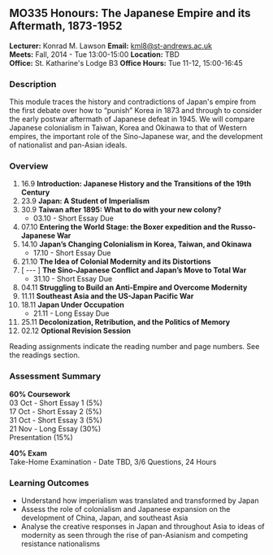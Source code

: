 ## MO335 Honours: The Japanese Empire and its Aftermath, 1873-1952

**Lecturer:** Konrad M. Lawson **Email:** kml8@st-andrews.ac.uk  
**Meets:** Fall, 2014 - Tue 13:00-15:00 **Location:** TBD  
**Office:** St. Katharine's Lodge B3  **Office Hours:** Tue 11-12, 15:00-16:45   

### Description	

This module traces the history and contradictions of Japan's empire from the first debate over how to “punish” Korea in 1873 and through to consider the early postwar aftermath of Japanese defeat in 1945. We will compare Japanese colonialism in Taiwan, Korea and Okinawa to that of Western empires, the important role of the Sino-Japanese war, and the development of nationalist and pan-Asian ideals.

### Overview

1. 16.9 **Introduction: Japanese History and the Transitions of the 19th Century**
2. 23.9 **Japan: A Student of Imperialism**
3. 30.9  **Taiwan after 1895: What to do with your new colony?**
    * 03.10 - Short Essay Due
4. 07.10 **Entering the World Stage: the Boxer expedition and the Russo-Japanese War**
5. 14.10 **Japan’s Changing Colonialism in Korea, Taiwan, and Okinawa**
    * 17.10 - Short Essay Due
6. 21.10 **The Idea of Colonial Modernity and its Distortions**
7. [ --- ] **The Sino-Japanese Conflict and Japan’s Move to Total War**
    * 31.10 - Short Essay Due
8. 04.11 **Struggling to Build an Anti-Empire and Overcome Modernity**
9. 11.11 **Southeast Asia and the US-Japan Pacific War**
10. 18.11 **Japan Under Occupation**
    * 21.11 - Long Essay Due
11. 25.11 **Decolonization, Retribution, and the Politics of Memory**
12. 02.12  **Optional Revision Session**

Reading assignments indicate the reading number and page numbers. See the readings section.

### Assessment Summary

**60% Coursework**  
03 Oct - Short Essay 1 (5%)   
17 Oct - Short Essay 2 (5%)  
31 Oct - Short Essay 3 (5%)  
21 Nov - Long Essay (30%)  
Presentation (15%)

**40% Exam**  
Take-Home Examination - Date TBD, 3/6 Questions, 24 Hours  

### Learning Outcomes

* Understand how imperialism was translated and transformed by Japan
* Assess the role of colonialism and Japanese expansion on the development of China, Japan, and southeast Asia
* Analyse the creative responses in Japan and throughout Asia to ideas of modernity as seen through the rise of pan-Asianism and competing resistance nationalisms

